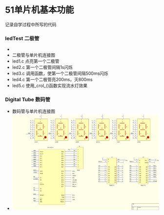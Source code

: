 # 51单片机基本功能
记录自学过程中所写的代码

### ledTest 二极管
- 
- 二极管与单片机连接图
- led1.c 点亮第一个二极管
- led2.c 第一个二极管间隔1s闪烁
- led3.c 调用函数，使第一个二极管间隔500ms闪烁
- led4.c 第一个二极管亮200ms，灭800ms
- led5.c 使用_crol_()函数实现流水灯效果

### Digital Tube 数码管
- 数码管与单片机连接图
- <img src="https://github.com/HumerAssassin/HappyinC51/raw/master/readmeImage/s2.png">
